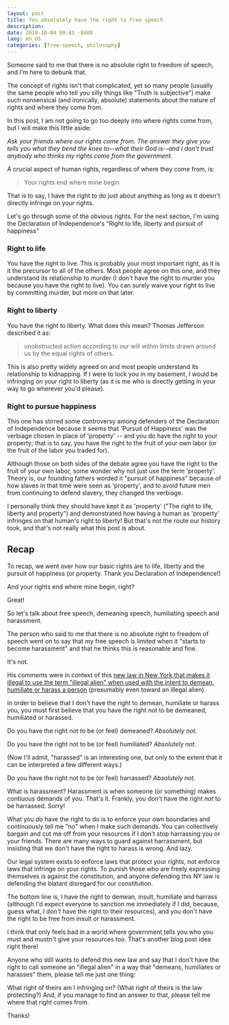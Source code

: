 ```yaml
---
layout: post
title: You absolutely have the right to free speech
description: 
date: 2019-10-04 09:43 -0400
lang: en_US
categories: [free-speech, philosophy]
---
```


Someone said to me that there is no absolute right to freedom of speech, and I'm here to debunk that.

The concept of rights isn't that complicated, yet so many people (usually the same people who tell you silly things like "Truth is subjective") make such nonsensical (and ironically, absolute) statements about the nature of rights and where they come from.

In this post, I am not going to go too deeply into where rights come from, but I will make this little aside:

*Ask your friends where our rights come from. The answer they give you tells you what they bend the knee to--what their God is--and I don't trust anybody who thinks my rights come from the government.*

A crucial aspect of human rights, regardless of where they come from, is:
> Your rights end where mine begin

That is to say, I have the right to do just about anything as long as it doesn't directly infringe on your rights. 

Let's go through some of the obvious rights. For the next section, I'm using the Declaration of Independence's "Right to life, liberty and pursuit of happiness"

### Right to life

You have the right to live. This is probably your most important right, as it is it the precursor to all of the others. Most people agree on this one, and they understand its relationship to murder (I don't have the right to murder you because you have the right to live). You can surely waive your right to live by committing murder, but more on that later.

### Right to liberty

You have the right to liberty. What does this mean? Thomas Jefferson described it as:

> unobstructed action according to our will within limits drawn around us by the equal rights of others.

This is also pretty widely agreed on and most people understand its relationship to kidnapping. If I were to lock you in my basement, I would be infringing on your right to liberty (as it is me who is directly getting in your way to go wherever you'd please).

### Right to pursue happiness

This one has stirred some controversy among defenders of the Declaration of Independence because it seems that 'Pursuit of Happiness' was the verbiage chosen in place of 'property' -- and you do have the right to your property; that is to say, you have the right to the fruit of your own labor (or the fruit of the labor you traded for).

Although those on both sides of the debate agree you have the right to the fruit of your own labor, some wonder why not just use the term 'property'. Theory is, our founding fathers worded it "pursuit of happiness" because of how slaves in that time were seen as 'property', and to avoid future men from continuing to defend slavery, they changed the verbiage.

I personally think they should have kept it as 'property' ("The right to life, liberty and property") and demonstrated how having a human as 'property' infringes on that human's right to liberty! But that's not the route our history took, and that's not really what this post is about.

## Recap

To recap, we went over how our basic rights are to life, liberty and the pursuit of happiness (or property. Thank you Declaration of Independence!)

And your rights end where mine begin, right?

Great!

So let's talk about free speech, demeaning speech, humiliating speech and harassment.

The person who said to me that there is no absolute right to freedom of speech went on to say that my free speech is limited when it "starts to become harassment" and that he thinks this is reasonable and fine.

It's not.

His comments were in context of this <a href="https://www.nbcnews.com/news/latino/new-york-city-bans-use-illegals-illegal-alien-n1062161" target="_blank">new law in New York that makes it illegal to use the term "illegal alien" when used with the intent to demean, humiliate or harass a person</a> (presumably even toward an illegal alien).

In order to believe that I don't have the right to demean, humiliate or harass you, you must first believe that you have the right not to be demeaned, humiliated or harassed.

Do you have the right not to be (or feel) demeaned? *Absolutely not.*

Do you have the right not to be (or feel) humiliated? *Absolutely not.*

(Now I'll admit, "harassed" is an interesting one, but only to the extent that it can be interpreted a few different ways.)

Do you have the right not to be (or feel) harrassed? *Absolutely not.*

What is harassment? Harassment is when someone (or something) makes contiuous demands of you. That's it. Frankly, you don't have the right *not* to be harrassed. Sorry! 

What you *do* have the right to do is to enforce your own boundaries and continuously tell me "no" when I make such demands. You can collectively bargain and cut me off from your resources if I don't stop harrassing you or your friends. There are many ways to guard against harrassment, but insisting that we don't have the right to harass is wrong. And lazy.

Our legal system exists to enforce laws that protect your rights, not enforce laws that infringe on your rights. To punish those who are freely expressing themselves is against the constitution, and anyone defending this NY law is defending the blatant disregard for our constitution. 

The bottom line is, I have the right to demean, insult, humiliate and harrass (although I'd expect everyone to sanction me immediately if I did, because, guess what, I *don't* have the right to their resources), and you don't have the right to be free from insult or harassment. 

I think that only feels bad in a world where government tells you who you must and mustn't give your resources too. That's another blog post idea right there!

Anyone who still wants to defend this new law and say that I don't have the right to call someone an "illegal alien" in a way that "demeans, humiliates or harasses" them, please tell me just one thing:

What right of theirs am I infringing on? (What right of theirs is the law protecting?)
And, if you manage to find an answer to that, please tell me where that right comes from. 

Thanks!